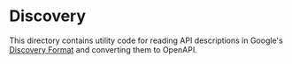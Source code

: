 # Discovery

This directory contains utility code for reading API descriptions in
Google's [Discovery Format](https://developers.google.com/discovery/v1/reference/apis)
and converting them to OpenAPI.

